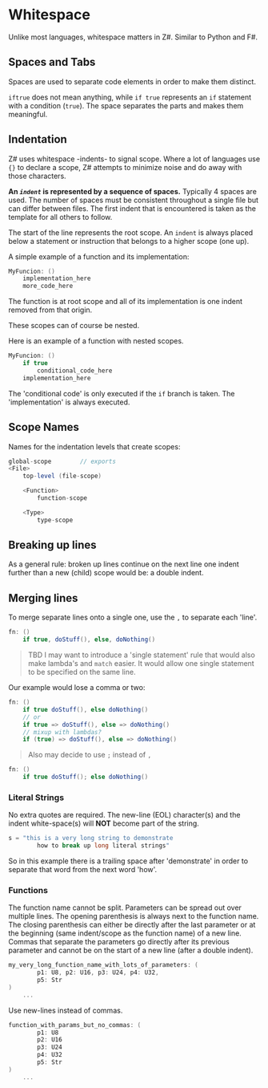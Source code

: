 # Whitespace

Unlike most languages, whitespace matters in Z#. Similar to Python and F#.

## Spaces and Tabs

Spaces are used to separate code elements in order to make them distinct.

`iftrue` does not mean anything, while `if true` represents an `if` statement with a condition (`true`). The space separates the parts and makes them meaningful.

## Indentation

Z# uses whitespace -indents- to signal scope. Where a lot of languages use `{}` to declare a scope, Z# attempts to minimize noise and do away with those characters.

**An _`indent`_ is represented by a sequence of spaces.**
Typically 4 spaces are used. The number of spaces must be consistent throughout a single file but can differ between files. The first indent that is encountered is taken as the template for all others to follow.

The start of the line represents the root scope. An `indent` is always placed below a statement or instruction that belongs to a higher scope (one up).

A simple example of a function and its implementation:

```C#
MyFuncion: ()
    implementation_here
    more_code_here
```

The function is at root scope and all of its implementation is one indent removed from that origin.

These scopes can of course be nested.

Here is an example of a function with nested scopes.

```C#
MyFuncion: ()
    if true
        conditional_code_here
    implementation_here
```

The 'conditional code' is only executed if the `if` branch is taken. The 'implementation' is always executed.

## Scope Names

Names for the indentation levels that create scopes:

```C#
global-scope        // exports
<File>
    top-level (file-scope)

    <Function>
        function-scope

    <Type>
        type-scope
```

## Breaking up lines

As a general rule: broken up lines continue on the next line one indent further than a new (child) scope would be: a double indent.

## Merging lines

To merge separate lines onto a single one, use the `,` to separate each 'line'.

```csharp
fn: ()
    if true, doStuff(), else, doNothing()
```

> TBD I may want to introduce a 'single statement' rule that would also make lambda's and `match` easier. It would allow one single statement to be specified on the same line.

Our example would lose a comma or two:

```csharp
fn: ()
    if true doStuff(), else doNothing()
    // or
    if true => doStuff(), else => doNothing()
    // mixup with lambdas?
    if (true) => doStuff(), else => doNothing()
```

> Also may decide to use `;` instead of `,`

```csharp
fn: ()
    if true doStuff(); else doNothing()
```

### Literal Strings

No extra quotes are required. The new-line (EOL) character(s) and the indent white-space(s) will **NOT** become part of the string.

```C#
s = "this is a very long string to demonstrate
        how to break up long literal strings"
```

So in this example there is a trailing space after 'demonstrate' in order to separate that word from the next word 'how'.

### Functions

The function name cannot be split. Parameters can be spread out over multiple lines. The opening parenthesis is always next to the function name. The closing parenthesis can either be directly after the last parameter or at the beginning (same indent/scope as the function name) of a new line. Commas that separate the parameters go directly after its previous parameter and cannot be on the start of a new line (after a double indent).

```C#
my_very_long_function_name_with_lots_of_parameters: (
        p1: U8, p2: U16, p3: U24, p4: U32,
        p5: Str
)
    ...
```

Use new-lines instead of commas.

```C#
function_with_params_but_no_commas: (
        p1: U8
        p2: U16
        p3: U24
        p4: U32
        p5: Str
)
    ...
```
